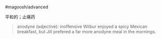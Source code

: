 #magoosh/advanced

平和的；止痛药

> anodyne (adjective): inoffensive 
Wilbur enjoyed a spicy Mexican breakfast, but Jill prefered a far more anodyne meal in the mornings. 
